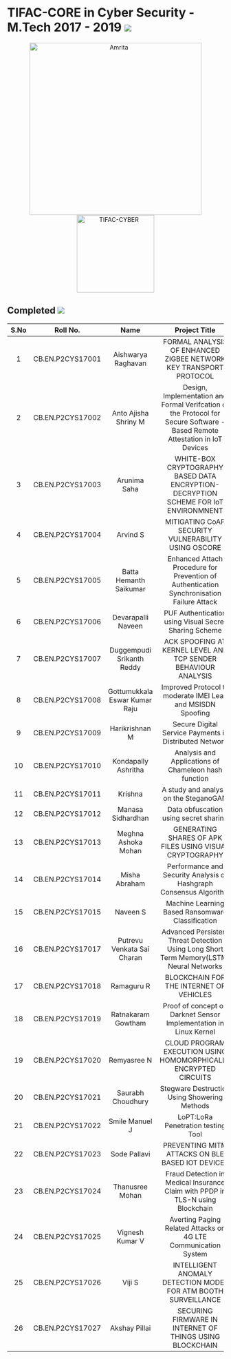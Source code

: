 
# TIFAC-CORE in Cyber Security - M.Tech 2017 - 2019 ![](https://img.shields.io/badge/-Live-brightgreen)

<p align="center">
    <img src="https://amrita-tifac-cyber-blockchain.github.io/Amrita-TIFAC-Cyber-Blockchain/AVV_PNG.png" alt ="Amrita" width="400" />
    <img src="https://amrita-tifac-cyber-blockchain.github.io/Amrita-TIFAC-Cyber-Blockchain/TIFAC-CORE_in_Cyber_Security.png" alt ="TIFAC-CYBER" width="180" />
</p>

## Completed ![](https://img.shields.io/badge/-Completed-darkgreen)

| S.No | Roll No. | Name | Project Title | 	
|:----:|:-----------:|:----:|:----:|
| 1 | CB.EN.P2CYS17001 | Aishwarya Raghavan | FORMAL ANALYSIS OF ENHANCED ZIGBEE NETWORK KEY TRANSPORT PROTOCOL | 	
| 2 | CB.EN.P2CYS17002 | Anto Ajisha Shriny M | Design, Implementation and Formal Verifcation of the Protocol for Secure Software - Based Remote Attestation in IoT Devices | 	
| 3 | CB.EN.P2CYS17003 | Arunima Saha | WHITE-BOX CRYPTOGRAPHY BASED DATA ENCRYPTION- DECRYPTION SCHEME FOR IoT ENVIRONMNENT | 	
| 4 | CB.EN.P2CYS17004 | Arvind S | MITIGATING CoAP SECURITY VULNERABILITY USING OSCORE | 	
| 5 | CB.EN.P2CYS17005 | Batta Hemanth Saikumar | Enhanced Attach Procedure for Prevention of Authentication Synchronisation Failure Attack | 	
| 6 | CB.EN.P2CYS17006 | Devarapalli Naveen | PUF Authentication using Visual Secret Sharing Scheme | 	
| 7 | CB.EN.P2CYS17007 | Duggempudi Srikanth Reddy | ACK SPOOFING AT KERNEL LEVEL AND TCP SENDER BEHAVIOUR ANALYSIS | 	
| 8 | CB.EN.P2CYS17008 | Gottumukkala Eswar Kumar Raju | Improved Protocol to moderate IMEI Leak and MSISDN Spoofing | 	
| 9 | CB.EN.P2CYS17009 | Harikrishnan M  | Secure Digital Service Payments in Distributed Network | 	
| 10 | CB.EN.P2CYS17010 | Kondapally Ashritha | Analysis and Applications of Chameleon hash function | 	
| 11 | CB.EN.P2CYS17011 | Krishna  | A study and analysis on the SteganoGAN | 	
| 12 | CB.EN.P2CYS17012 | Manasa Sidhardhan | Data obfuscation using secret sharing | 	
| 13 | CB.EN.P2CYS17013 | Meghna Ashoka Mohan | GENERATING SHARES OF APK FILES USING VISUAL CRYPTOGRAPHY | 	
| 14 | CB.EN.P2CYS17014 | Misha Abraham | Performance and Security Analysis of Hashgraph Consensus Algorithm | 	
| 15 | CB.EN.P2CYS17015 | Naveen S | Machine Learning Based Ransomware Classification | 	
| 16 | CB.EN.P2CYS17017 | Putrevu Venkata Sai Charan | Advanced Persistent Threat Detection Using Long Short Term Memory(LSTM) Neural Networks | 	
| 17 | CB.EN.P2CYS17018 | Ramaguru R | BLOCKCHAIN FOR THE INTERNET OF VEHICLES | 	
| 18 | CB.EN.P2CYS17019 | Ratnakaram Gowtham | Proof of concept on Darknet Sensor Implementation in Linux Kernel | 	
| 19 | CB.EN.P2CYS17020 | Remyasree N | CLOUD PROGRAM EXECUTION USING HOMOMORPHICALLY ENCRYPTED CIRCUITS | 	
| 20 | CB.EN.P2CYS17021 | Saurabh Choudhury | Stegware Destruction Using Showering Methods | 	
| 21 | CB.EN.P2CYS17022 | Smile Manuel J | LoPT:LoRa Penetration testing Tool | 	
| 22 | CB.EN.P2CYS17023 | Sode Pallavi | PREVENTING MITM ATTACKS ON BLE BASED IOT DEVICES | 	
| 23 | CB.EN.P2CYS17024 | Thanusree Mohan | Fraud Detection in Medical Insurance Claim with PPDP in TLS-N using Blockchain | 	
| 24 | CB.EN.P2CYS17025 | Vignesh Kumar V  | Averting Paging Related Attacks on 4G LTE Communication System | 	
| 25 | CB.EN.P2CYS17026 | Viji S | INTELLIGENT ANOMALY DETECTION MODEL FOR ATM BOOTH SURVEILLANCE | 	
| 26 | CB.EN.P2CYS17027 | Akshay Pillai | SECURING FIRMWARE IN INTERNET OF THINGS USING BLOCKCHAIN | 	

